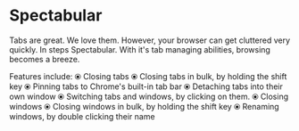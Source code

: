 # Spectabular

Tabs are great. We love them. However, your browser can get cluttered very quickly. In steps Spectabular. With it's tab managing abilities, browsing becomes a breeze. 

Features include:
    ⦿ Closing tabs
    ⦿ Closing tabs in bulk, by holding the shift key
    ⦿ Pinning tabs to Chrome's built-in tab bar
    ⦿ Detaching tabs into their own window
    ⦿ Switching tabs and windows, by clicking on them.
    ⦿ Closing windows
    ⦿ Closing windows in bulk, by holding the shift key
    ⦿ Renaming windows, by double clicking their name
